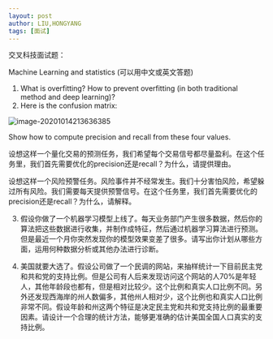 ```yaml
---
layout: post
author: LIU,HONGYANG
tags: [面试]
---
```




交叉科技面试题：

Machine Learning and statistics (可以用中文或英文答题)



1. What is overfitting? How to prevent overfitting (in both traditional method and deep learning)?
2. Here is the confusion matrix:

![image-20201014213636385](https://tva1.sinaimg.cn/large/007S8ZIlgy1gjp6wcd5r1j30dw0bw0v2.jpg)

Show how to compute precision and recall from these four values.



设想这样一个量化交易的预测任务，我们希望每个交易信号都尽量盈利。在这个任务里，我们首先需要优化的precision还是recall？为什么，请提供理由。

设想这样一个风险预警任务。风险事件并不经常发生。我们十分害怕风险，希望躲过所有风险。我们需要每天提供预警信号。在这个任务里，我们首先需要优化的precision还是recall？为什么，请解释。



3. 假设你做了一个机器学习模型上线了。每天业务部门产生很多数据，然后你的算法把这些数据进行收集，并制作成特征，然后通过机器学习算法进行预测。但是最近一个月你突然发现你的模型效果变差了很多。请写出你计划从哪些方面，运用何种数据分析或其他办法进行诊断。

 

4. 美国就要大选了。假设公司做了一个民调的网站，来抽样统计一下目前民主党和共和党的支持比例。但是公司有人后来发现访问这个网站的人70%是年轻人，其他年龄段也都有，但是相对比较少。这个比例和真实人口比例不同。另外还发现西海岸的州人数偏多，其他州人相对少，这个比例也和真实人口比例非常不同。假设年龄和州这两个特征是决定民主党和共和党支持比例的最重要因素。请设计一个合理的统计方法，能够更准确的估计美国全国人口真实的支持比例。